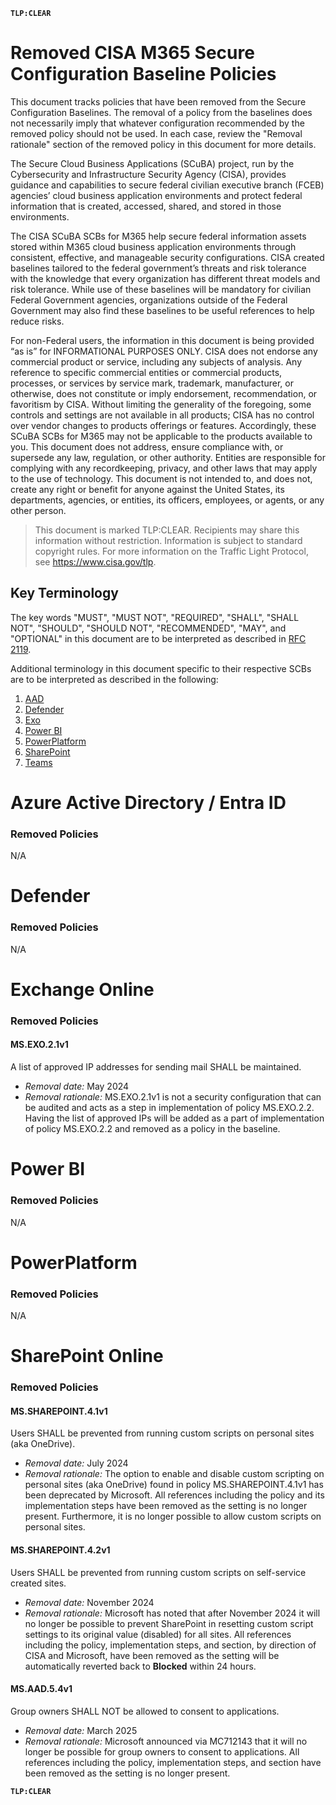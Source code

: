 **`TLP:CLEAR`**
# Removed CISA M365 Secure Configuration Baseline Policies

This document tracks policies that have been removed from the Secure Configuration Baselines. The removal of a policy from the baselines does not necessarily imply that whatever configuration recommended by the removed policy should not be used. In each case, review the "Removal rationale" section of the removed policy in this document for more details.

The Secure Cloud Business Applications (SCuBA) project, run by the Cybersecurity and Infrastructure Security Agency (CISA), provides guidance and capabilities to secure federal civilian executive branch (FCEB) agencies’ cloud business application environments and protect federal information that is created, accessed, shared, and stored in those environments.

The CISA SCuBA SCBs for M365 help secure federal information assets stored within M365 cloud business application environments through consistent, effective, and manageable security configurations. CISA created baselines tailored to the federal government’s threats and risk tolerance with the knowledge that every organization has different threat models and risk tolerance. While use of these baselines will be mandatory for civilian Federal Government agencies, organizations outside of the Federal Government may also find these baselines to be useful references to help reduce risks.

For non-Federal users, the information in this document is being provided “as is” for INFORMATIONAL PURPOSES ONLY. CISA does not endorse any commercial product or service, including any subjects of analysis. Any reference to specific commercial entities or commercial products, processes, or services by service mark, trademark, manufacturer, or otherwise, does not constitute or imply endorsement, recommendation, or favoritism by CISA. Without limiting the generality of the foregoing, some controls and settings are not available in all products; CISA has no control over vendor changes to products offerings or features.  Accordingly, these SCuBA SCBs for M365 may not be applicable to the products available to you. This document does not address, ensure compliance with, or supersede any law, regulation, or other authority. Entities are responsible for complying with any recordkeeping, privacy, and other laws that may apply to the use of technology. This document is not intended to, and does not, create any right or benefit for anyone against the United States, its departments, agencies, or entities, its officers, employees, or agents, or any other person.

> This document is marked TLP:CLEAR. Recipients may share this information without restriction. Information is subject to standard copyright rules. For more information on the Traffic Light Protocol, see https://www.cisa.gov/tlp.

## Key Terminology
The key words "MUST", "MUST NOT", "REQUIRED", "SHALL", "SHALL NOT", "SHOULD", "SHOULD NOT", "RECOMMENDED", "MAY", and "OPTIONAL" in this document are to be interpreted as described in [RFC 2119](https://datatracker.ietf.org/doc/html/rfc2119).

Additional terminology in this document specific to their respective SCBs are to be interpreted as described in the following:

1. [AAD](https://github.com/cisagov/ScubaGear/blob/main/PowerShell/ScubaGear/baselines/aad.md#key-terminology)
2. [Defender](https://github.com/cisagov/ScubaGear/blob/main/PowerShell/ScubaGear/baselines/defender.md#key-terminology)
3. [Exo](https://github.com/cisagov/ScubaGear/blob/main/PowerShell/ScubaGear/baselines/exo.md#key-terminology)
4. [Power BI](https://github.com/cisagov/ScubaGear/blob/main/PowerShell/ScubaGear/baselines/powerbi.md#key-terminology)
5. [PowerPlatform](https://github.com/cisagov/ScubaGear/blob/main/PowerShell/ScubaGear/baselines/powerplatform.md#key-terminology)
6. [SharePoint](https://github.com/cisagov/ScubaGear/blob/main/PowerShell/ScubaGear/baselines/sharepoint.md#key-terminology)
7. [Teams](https://github.com/cisagov/ScubaGear/blob/main/PowerShell/ScubaGear/baselines/teams.md#key-terminology)

# Azure Active Directory / Entra ID

### Removed Policies 

N/A

# Defender

### Removed Policies 

N/A

# Exchange Online

### Removed Policies 
#### MS.EXO.2.1v1
A list of approved IP addresses for sending mail SHALL be maintained.
- _Removal date:_ May 2024
- _Removal rationale:_ MS.EXO.2.1v1 is not a security configuration that can be audited and acts as a step in implementation of policy MS.EXO.2.2. Having the list of approved IPs will be added as a part of implementation of policy MS.EXO.2.2 and removed as a policy in the baseline.

# Power BI

### Removed Policies 

N/A


# PowerPlatform

### Removed Policies 

N/A

# SharePoint Online

### Removed Policies 

#### MS.SHAREPOINT.4.1v1
Users SHALL be prevented from running custom scripts on personal sites (aka OneDrive).
- _Removal date:_ July 2024
- _Removal rationale:_ The option to enable and disable custom scripting on personal sites (aka OneDrive) found in policy MS.SHAREPOINT.4.1v1 has been deprecated by Microsoft. All references including the policy and its implementation steps have been removed as the setting is no longer present.  Furthermore, it is no longer possible to allow custom scripts on personal sites.

#### MS.SHAREPOINT.4.2v1
Users SHALL be prevented from running custom scripts on self-service created sites.
- _Removal date:_ November 2024
- _Removal rationale:_ Microsoft has noted that after November 2024 it will no longer be possible to prevent SharePoint in resetting custom script settings to its original value (disabled) for all sites. All references including the policy, implementation steps, and section, by direction of CISA and Microsoft, have been removed as the setting will be automatically reverted back to **Blocked** within 24 hours.

#### MS.AAD.5.4v1
Group owners SHALL NOT be allowed to consent to applications.
- _Removal date:_ March 2025
- _Removal rationale:_ Microsoft announced via MC712143 that it will no longer be possible for group owners to consent to applications. All references including the policy, implementation steps, and section have been removed as the setting is no longer present.

**`TLP:CLEAR`**
